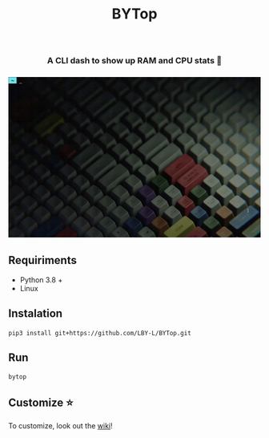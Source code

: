 <h1 align="center">BYTop</h1>
<h3 align="center"><img alt="" src="https://img.shields.io/badge/Full-Python-ffd343" /> <img alt="" src="https://img.shields.io/badge/Version-1.1.2-lightgreen" /> </h3>
<h3 align="center">A CLI dash to show up RAM and CPU stats 🚀</h3>
<h3 align="center"><img alt="" src="https://github.com/LBY-L/BYTop/blob/main/demonstration.gif" style="height:320px; width:640px" /></h3>

## Requiriments
- Python 3.8 +
- Linux

## Instalation
```
pip3 install git+https://github.com/LBY-L/BYTop.git
```

## Run
```
bytop
```

## Customize ⭐
To customize, look out the [wiki](https://github.com/LBY-L/BYTop/wiki)!

